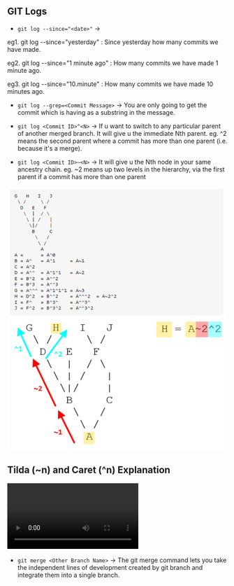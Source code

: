 ## GIT Logs

- `git log --since="<date>"` -> 

eg1. git log --since="yesterday" : Since yesterday how many commits we have made.

eg2. git log --since="1 minute ago" : How many commits we have made 1 minute ago.

eg3. git log --since="10.minute" : How many commits we have made 10 minutes ago.

- `git log --grep=<Commit Message>` -> You are only going to get the commit which is having <Commit Message> as a substring in the message.

- `git log <Commit ID>^<N>` -> If u want to switch to any particular parent of another merged branch. It will give u the immediate Nth parent. eg. ^2 means the second parent where a commit has more than one parent (i.e. because it's a merge).

- `git log <Commit ID>~<N>` -> It will give u the Nth node in your same ancestry chain. eg. ~2 means up two levels in the hierarchy, via the first parent if a commit has more than one parent

<img src="Screenshot6.png"  width="500" height="300">

<img src="Screenshot7.png"  width="500" height="300">

## Tilda (~n) and Caret (^n) Explanation

<video src="Tilda_Caret_Explanantion.mp4" controls="controls" style="max-width: 530px;"></video>

- `git merge <Other Branch Name>` ->  The git merge command lets you take the independent lines of development created by git branch and integrate them into a single branch.